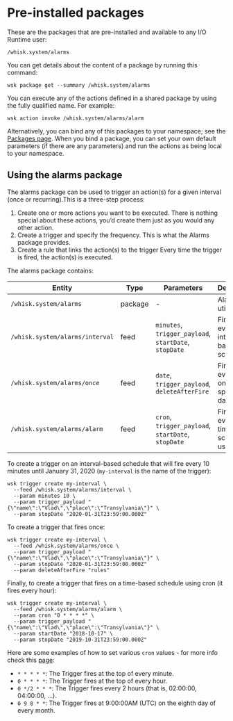 # Pre-installed packages

These are the packages that are pre-installed and available to any I/O Runtime user:

```
/whisk.system/alarms                                                  
```

You can get details about the content of a package by running this command:

```
wsk package get --summary /whisk.system/alarms
```

You can execute any of the actions defined in a shared package by using the fully qualified name. For example:

```
wsk action invoke /whisk.system/alarms/alarm
```

Alternatively, you can bind any of this packages to your namespace; see the [Packages page](../reference/packages.md). When you bind a package, you can set your own default parameters (if there are any parameters) and run the actions as being local to your namespace.

## Using the alarms package

The alarms package can be used to trigger an action(s) for a given interval (once or recurring).This is a three-step process:

1. Create one or more actions you want to be executed. There is nothing special about these actions, you&rsquo;d create them just as you would any other action.
2. Create a trigger and specify the frequency. This is what the Alarms package provides.
3. Create a rule that links the action(s) to the trigger Every time the trigger is fired, the action(s) is executed.

The alarms package contains:

| Entity | Type | Parameters | Description |
|---|---|---|---|
| `/whisk.system/alarms` | package | - | Alarms utility |
| `/whisk.system/alarms/interval` | feed | `minutes`, `trigger_payload`, `startDate`, `stopDate` | Fire Trigger event on an interval-based schedule |
| `/whisk.system/alarms/once` | feed | `date`, `trigger_payload`, `deleteAfterFire` |  Fire Trigger event once on a specific date |
| `/whisk.system/alarms/alarm` | feed | `cron`, `trigger_payload`, `startDate`, `stopDate` | Fire Trigger event on a time-based schedule using cron |

To create a trigger on an interval-based schedule that will fire every 10 minutes until January 31, 2020 (`my-interval` is the name of the trigger):

```
wsk trigger create my-interval \
  --feed /whisk.system/alarms/interval \
  --param minutes 10 \
  --param trigger_payload "{\"name\":\"Vlad\",\"place\":\"Transylvania\"}" \
  --param stopDate "2020-01-31T23:59:00.000Z"
```

To create a trigger that fires once:

```
wsk trigger create my-interval \
  --feed /whisk.system/alarms/once \
  --param trigger_payload "{\"name\":\"Vlad\",\"place\":\"Transylvania\"}" \
  --param stopDate "2020-01-31T23:59:00.000Z"
  --param deleteAfterFire "rules"
```

Finally, to create a trigger that fires on a time-based schedule using cron (it fires every hour):
```
wsk trigger create my-interval \
  --feed /whisk.system/alarms/alarm \
  --param cron "0 * * * *" \
  --param trigger_payload "{\"name\":\"Vlad\",\"place\":\"Transylvania\"}" \
  --param startDate "2018-10-17" \
  --param stopDate "2019-10-31T23:59:00.000Z"
```

Here are some examples of how to set various `cron` values - for more info check this [page](http://crontab.org):
- `* * * * *`: The Trigger fires at the top of every minute.
- `0 * * * *`: The Trigger fires at the top of every hour.
- `0 */2 * * *`: The Trigger fires every 2 hours (that is, 02:00:00, 04:00:00, ...).
- `0 9 8 * *`: The Trigger fires at 9:00:00AM (UTC) on the eighth day of every month.


